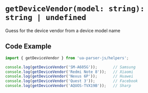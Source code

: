 # `getDeviceVendor(model: string): string | undefined`

Guess for the device vendor from a device model name

## Code Example

```js
import { getDeviceVendor } from 'ua-parser-js/helpers';

console.log(getDeviceVendor('SM-A605G'));       // Samsung
console.log(getDeviceVendor('Redmi Note 8'));   // Xiaomi
console.log(getDeviceVendor('Nexus 6P'));       // Huawei
console.log(getDeviceVendor('Quest 3'));        // Facebook
console.log(getDeviceVendor('AQUOS-TVX19B'));   // Sharp
```